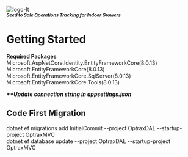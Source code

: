 ![logo-lt](https://github.com/user-attachments/assets/04da5b57-4199-4a50-ba70-7b44f896b77e)   
<sup>***Seed to Sale Operations Tracking for Indoor Growers***</sup>
# Getting Started  
  
**Required Packages**     
Microsoft.AspNetCore.Identity.EntityFrameworkCore(8.0.13)  
Microsoft.EntityFrameworkCore(8.0.13)  
Microsoft.EntityFrameworkCore.SqlServer(8.0.13)  
Microsoft.EntityFrameworkCore.Tools(8.0.13)  

**_**Update connection string in appsettings.json_**  

## Code First Migration  
dotnet ef migrations add InitialCommit --project OptraxDAL --startup-project OptraxMVC   
dotnet ef database update --project OptraxDAL --startup-project OptraxMVC  

